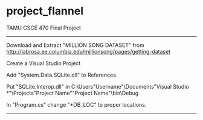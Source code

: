 project_flannel
===============

TAMU CSCE 470 Final Project

-----------------------

Download and Extract "MILLION SONG DATASET" from http://labrosa.ee.columbia.edu/millionsong/pages/getting-dataset

Create a Visual Studio Project

Add "System.Data.SQLite.dll" to References.

Put "SQLite.Interop.dll" in
	C:\Users\"Username"\Documents\"Visual Studio *"\Projects\"Project Name"\"Project Name"\bin\Debug
	
In "Program.cs" change "*DB_LOC" to proper locations.

-----------------------
